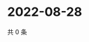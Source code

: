 # 2022-08-28

共 0 条

<!-- BEGIN WEIBO -->
<!-- 最后更新时间 Sun Aug 28 2022 08:33:06 GMT+0800 (China Standard Time) -->

<!-- END WEIBO -->
